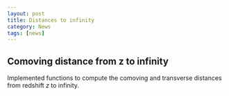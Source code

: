 ```yaml
---
layout: post
title: Distances to infinity 
category: News
tags: [news]
---
```


## Comoving distance from z to infinity

Implemented functions to compute the comoving and transverse distances from
redshift $z$ to infinity.